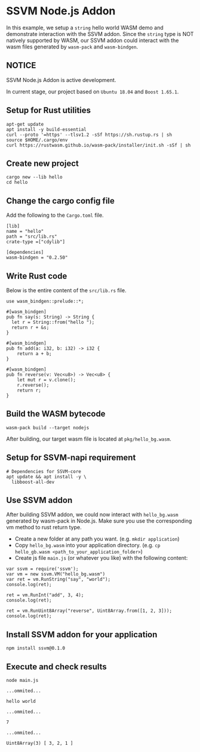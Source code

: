 # SSVM Node.js Addon

In this example, we setup a `string` hello world WASM demo and demonstrate interaction with the SSVM addon. Since the `string` type is NOT natively supported by WASM, our SSVM addon could interact with the wasm files generated by `wasm-pack` and `wasm-bindgen`.

## NOTICE

SSVM Node.js Addon is active development.

In current stage, our project based on `Ubuntu 18.04` and `Boost 1.65.1`.


## Setup for Rust utilities

```
apt-get update
apt install -y build-essential
curl --proto '=https' --tlsv1.2 -sSf https://sh.rustup.rs | sh
source $HOME/.cargo/env
curl https://rustwasm.github.io/wasm-pack/installer/init.sh -sSf | sh
```


## Create new project

```
cargo new --lib hello
cd hello
```

## Change the cargo config file

Add the following to the `Cargo.toml` file.

```
[lib]
name = "hello"
path = "src/lib.rs"
crate-type =["cdylib"]

[dependencies]
wasm-bindgen = "0.2.50"
```

## Write Rust code

Below is the entire content of the `src/lib.rs` file.

```
use wasm_bindgen::prelude::*;

#[wasm_bindgen]
pub fn say(s: String) -> String {
  let r = String::from("hello ");
  return r + &s;
}

#[wasm_bindgen]
pub fn add(a: i32, b: i32) -> i32 {
    return a + b;
}

#[wasm_bindgen]
pub fn reverse(v: Vec<u8>) -> Vec<u8> {
    let mut r = v.clone();
    r.reverse();
    return r;
}
```

## Build the WASM bytecode

```
wasm-pack build --target nodejs
```

After building, our target wasm file is located at `pkg/hello_bg.wasm`.

## Setup for SSVM-napi requirement

```
# Dependencies for SSVM-core
apt update && apt install -y \
  libboost-all-dev
```

## Use SSVM addon

After building SSVM addon, we could now interact with `hello_bg.wasm` generated by wasm-pack in Node.js.
Make sure you use the corresponding vm method to rust return type.

- Create a new folder at any path you want. (e.g. `mkdir application`)
- Copy `hello_bg.wasm` into your application directory. (e.g. `cp hello_gb.wasm <path_to_your_application_folder>`)
- Create js file `main.js` (or whatever you like) with the following content:

```
var ssvm = require('ssvm');
var vm = new ssvm.VM("hello_bg.wasm")
var ret = vm.RunString("say", "world");
console.log(ret);

ret = vm.RunInt("add", 3, 4);
console.log(ret);

ret = vm.RunUint8Array("reverse", Uint8Array.from([1, 2, 3]));
console.log(ret);
```

## Install SSVM addon for your application

```
npm install ssvm@0.1.0
```

## Execute and check results

```
node main.js

...ommited...

hello world

...ommited...

7

...ommited...

Uint8Array(3) [ 3, 2, 1 ]
```
